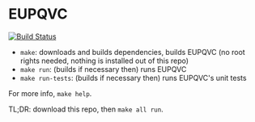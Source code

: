 EUPQVC
======

[![Build Status](https://travis-ci.org/teh-cmc/encore_un_projet_qui_va_couler.svg?branch=master)](https://travis-ci.org/teh-cmc/encore_un_projet_qui_va_couler)

- `make`: downloads and builds dependencies, builds EUPQVC
(no root rights needed, nothing is installed out of this repo)
- `make run`: (builds if necessary then) runs EUPQVC
- `make run-tests`: (builds if necessary then) runs EUPQVC's unit tests

For more info, `make help`.


TL;DR: download this repo, then `make all run`.